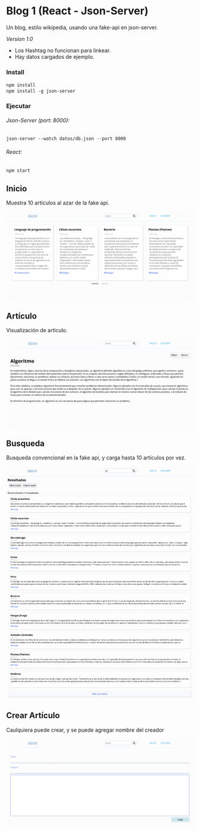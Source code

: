 # Blog 1 (React - Json-Server)

Un blog, estilo wikipedia, usando una fake-api en json-server.

*Version 1.0*

- Los Hashtag no funcionan para linkear.
- Hay datos cargados de ejemplo. 

### Install
    npm install
    npm install -g json-server

### Ejecutar
###### Json-Server (port: 8000):
    json-server --watch datos/db.json --port 8000

###### React:
    npm start

## Inicio

Muestra 10 artículos al azar de la fake api.

![Inicio](screenshots/inicio.png)

## Artículo

Visualización de artículo.

![Artículo](screenshots/articulo.png)

## Busqueda

Busqueda convencional en la fake api, y carga hasta 10 artículos por vez.

![Busqueda](screenshots/busqueda.png)

## Crear Artículo

Caulquiera puede crear, y se puede agregar nombre del creador

![Crear artículo](screenshots/crear-articulo.png)